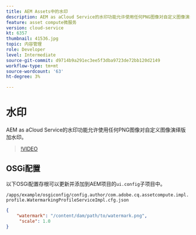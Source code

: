 ```yaml
---
title: AEM Assets中的水印
description: AEM as aCloud Service的水印功能允许使用任何PNG图像对自定义图像演绎版加水印。
feature: asset compute微服务
version: cloud-service
kt: 6357
thumbnail: 41536.jpg
topic: 内容管理
role: Developer
level: Intermediate
source-git-commit: d9714b9a291ec3ee5f3dba9723de72bb120d2149
workflow-type: tm+mt
source-wordcount: '63'
ht-degree: 3%

---
```



# 水印

AEM as aCloud Service的水印功能允许使用任何PNG图像对自定义图像演绎版加水印。

>[!VIDEO](https://video.tv.adobe.com/v/41536/?quality=12&learn=on)

## OSGi配置

以下OSGi配置存根可以更新并添加到AEM项目的`ui.config`子项目中。

`/apps/example/osgiconfig/config.author/com.adobe.cq.assetcompute.impl.profile.WatermarkingProfileServiceImpl.cfg.json`

```json
{
    "watermark": "/content/dam/path/to/watermark.png",
     "scale": 1.0
}
```
